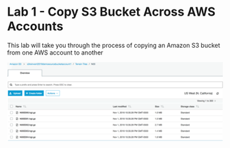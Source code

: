 # Lab 1 - Copy S3 Bucket Across AWS Accounts

This lab will take you through the process of copying an Amazon S3 bucket from one AWS account to another

![S3 Console](images/1-console.png)
